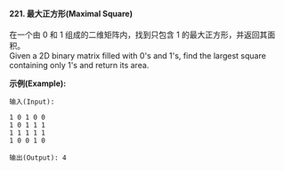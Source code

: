 #### 221. 最大正方形(Maximal Square)

在一个由 0 和 1 组成的二维矩阵内，找到只包含 1 的最大正方形，并返回其面积。<br/>
Given a 2D binary matrix filled with 0's and 1's, find the largest square containing only 1's and return its area.

**示例(Example):**

```
输入(Input):

1 0 1 0 0
1 0 1 1 1
1 1 1 1 1
1 0 0 1 0

输出(Output): 4
```

